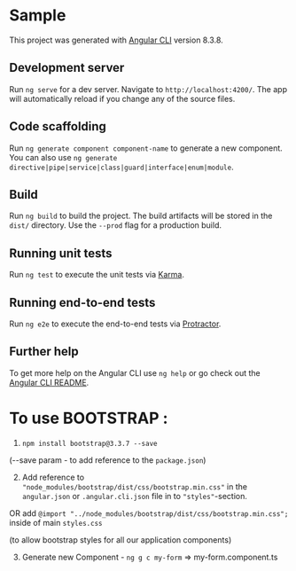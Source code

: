 # Sample

This project was generated with [Angular CLI](https://github.com/angular/angular-cli) version 8.3.8.

## Development server

Run `ng serve` for a dev server. Navigate to `http://localhost:4200/`. The app will automatically reload if you change any of the source files.

## Code scaffolding

Run `ng generate component component-name` to generate a new component. You can also use `ng generate directive|pipe|service|class|guard|interface|enum|module`.

## Build

Run `ng build` to build the project. The build artifacts will be stored in the `dist/` directory. Use the `--prod` flag for a production build.

## Running unit tests

Run `ng test` to execute the unit tests via [Karma](https://karma-runner.github.io).

## Running end-to-end tests

Run `ng e2e` to execute the end-to-end tests via [Protractor](http://www.protractortest.org/).

## Further help

To get more help on the Angular CLI use `ng help` or go check out the [Angular CLI README](https://github.com/angular/angular-cli/blob/master/README.md).

# To use BOOTSTRAP :

1. `npm install bootstrap@3.3.7 --save`

(--save param - to add reference to the `package.json`)

2. Add reference to `"node_modules/bootstrap/dist/css/bootstrap.min.css"` in the `angular.json` or `.angular.cli.json` file in to `"styles"`-section.

OR add `@import "../node_modules/bootstrap/dist/css/bootstrap.min.css";` inside of main `styles.css`

(to allow bootstrap styles for all our application components)

3. Generate new Component - `ng g c my-form` => my-form.component.ts


